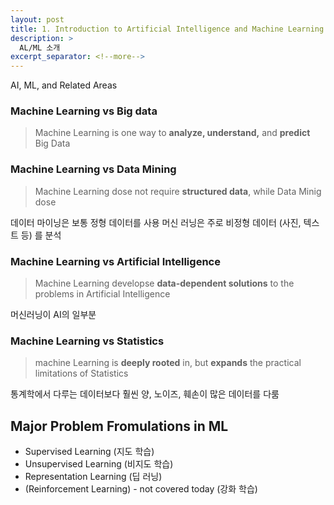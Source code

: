```yaml
---
layout: post
title: 1. Introduction to Artificial Intelligence and Machine Learning
description: >
  AL/ML 소개
excerpt_separator: <!--more-->
---
```


AI, ML, and Related Areas

### Machine Learning vs Big data

> Machine Learning is one way to **analyze, understand,** and **predict** Big Data

### Machine Learning vs Data Mining

> Machine Learning dose not require **structured data**, while Data Minig dose

데이터 마이닝은 보통 정형 데이터를 사용
머신 러닝은 주로 비정형 데이터 (사진, 텍스트 등) 를 분석

### Machine Learning vs Artificial Intelligence

> Machine Learning developse **data-dependent solutions** to the problems in Artificial Intelligence

머신러닝이 AI의 일부분


### Machine Learning vs Statistics

> machine Learning is **deeply rooted** in, but **expands** the practical limitations of Statistics

통계학에서 다루는 데이터보다 훨씬 양, 노이즈, 훼손이 많은 데이터를 다룸

## Major Problem Fromulations in ML
* Supervised Learning (지도 학습)
* Unsupervised Learning (비지도 학습)
* Representation Learning (딥 러닝)
* (Reinforcement Learning) - not covered today (강화 학습)
